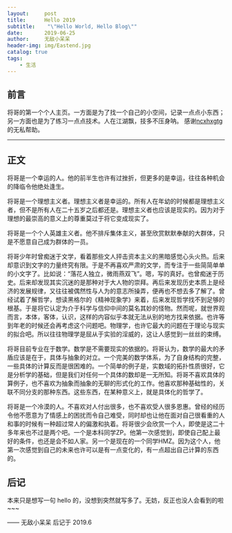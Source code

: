 ```yaml
---
layout:     post
title:      Hello 2019
subtitle:    "\"Hello World, Hello Blog\""
date:       2019-06-25
author:     无敌小呆呆
header-img: img/Eastend.jpg
catalog: true
tags:
    - 生活
---
```



## 前言


将哥的第一个个人主页。一方面是为了找一个自己的小空间，记录一点点小东西；另一方面也是为了练习一点点技术。人在江湖飘，技多不压身呐。
感谢[ncxhxgtg](http:wktorres.github.io)的无私帮助。

---

## 正文

将哥是一个幸运的人。他的前半生也许有过挫折，但更多的是幸运，往往各种机会的降临令他绝处逢生。

将哥是一个理想主义者。理想主义者是幸运的。所有人在年幼的时候都是理想主义者，但不是所有人在二十五岁之后都还是。理想主义者也应该是现实的。因为对于理想的最崇高的意义上的尊重莫过于将它变成现实了。

将哥是一个个人英雄主义者。他不排斥集体主义，甚至欣赏默默奉献的大群体，只是不愿意自己成为群体的一员。

将哥少年时曾痴迷于文学，看着那些文人抨击资本主义的黑暗感觉心头火热。后来却意识到文字的力量终究有限。于是不再喜欢严肃的文学，而专注于一些简简单单的小文字了。比如说：“落花人独立，微雨燕双飞”。嗯，写的真好。也曾痴迷于历史。后来却发现其实沉迷的是那种对于大人物的崇拜。再后来发现历史本质上是经济的发展规律，又往往被偶然性与人为的意志所操弄，便再也不想去多了解了。曾经试着了解哲学，想读黑格尔的《精神现象学》来着，后来发现哲学找不到足够的根基。于是将它认定为介于科学与信仰中间的莫名其妙的怪物。然而呢，就世界观而言，本体，客体，认识，这样的内容似乎本就无法从别的地方找来依据。也许等到年老的时候还会再考虑这个问题吧。物理学，也许它最大的问题在于理论与现实的拟合吧。所以往往物理学是屈从于实验的淫威的，这让人感觉到一丝丝的束缚。

将哥目前专业在于数学。数学是不需要现实的依据的。将哥认为，数学的最大的矛盾应该是在于，具体与抽象的对立。一个完美的数学体系，为了自身结构的完整，一些具体的计算反而是很困难的。一个简单的例子是，实数域的拓扑性质很好，它是分析学的基础，但是我们对任何一个具体的数却是一无所知。将哥不喜欢具体的算例子，也不喜欢为抽象而抽象的无聊的形式化的工作。他喜欢那种基础性的，关联不同分支的那种东西。这些东西，在某种意义上，就是具体化的哲学了。


将哥是一个冷漠的人。不喜欢对人付出很多，也不喜欢受人很多恩惠。曾经的经历令他不愿意为了情感上的困扰而令自己难受，同时却也让他在面对自己很看重的人和事的时候有一种超过常人的偏激和执着。将哥很少会欣赏一个人，即使是这二十多年来也不过是两个吧。一个是本科同学ZP。他第一次感觉到，即使自己配上最好的条件，也还是会不如人家。另一个是现在的一个同学HMZ。因为这个人，他第一次感觉到自己的未来也许可以是有一点变化的，有一点超出自己计算的东西的。


## 后记

本来只是想写一句 hello 的，没想到突然就写多了。无妨，反正也没人会看到的啦~~~

—— 无敌小呆呆 后记于 2019.6


